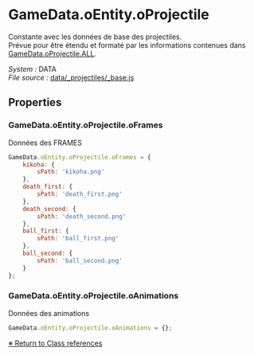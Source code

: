 # GameData.oEntity.oProjectile

Constante avec les données de base des projectiles.  Prévue pour être étendu et formaté par les informations contenues dans [GameData.oProjectile.ALL](GameData.oProjectile.ALL.md).


_System :_ DATA  
_File source :_ [data/_projectiles/_base.js](https://github.com/de-sign/DBZ-Versus/blob/master/src/assets/js/data/_projectiles/_base.js)

## Properties
### GameData.oEntity.oProjectile.oFrames

Données des FRAMES 

```javascript
GameData.oEntity.oProjectile.oFrames = {
    kikoha: {
        sPath: 'kikoha.png'
    },
    death_first: {
        sPath: 'death_first.png'
    },
    death_second: {
        sPath: 'death_second.png'
    },
    ball_first: {
        sPath: 'ball_first.png'
    },
    ball_second: {
        sPath: 'ball_second.png'
    }
};
```

### GameData.oEntity.oProjectile.oAnimations

Données des animations 

```javascript
GameData.oEntity.oProjectile.oAnimations = {};
```


<link rel="stylesheet" href="../_doc.css" />

[&#8251; Return to Class references](References.md)
